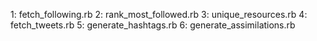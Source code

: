 1: fetch_following.rb
2: rank_most_followed.rb
3: unique_resources.rb
4: fetch_tweets.rb
5: generate_hashtags.rb
6: generate_assimilations.rb

